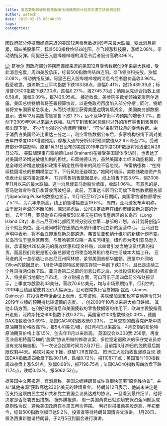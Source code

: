 ```yaml
---
title: 零售数据跌破眼镜美股承压梅姨脱欧计划再次遭否决英镑受挫
author: wetech
date: 2019-02-15 06:48:03
tags: 
categories: 
---
```

因政府部分停摆而姗姗来迟的美国12月零售数据创9年来最大跌幅，受此消息拖累，周四美股承压，标普500指数终结四连阳。奈飞领涨科技股，涨幅2.08%，带动纳指反弹。阿里巴巴入股哔哩哔哩的消息令后者股价高收3.96%。
<!-- more -->
<img align="center" border="0" src="https://imgcdn.yicai.com/uppics/images/2019/02/34026c0d5a27a9d2b65466d5711f930b.jpg" />
葛唯尔
因政府部分停摆而姗姗来迟的美国12月零售数据创9年来最大跌幅，受此消息拖累，周四美股承压，标普500指数终结四连阳。奈飞领涨科技股，涨幅2.08%，带动纳指反弹。阿里巴巴入股哔哩哔哩的消息令后者股价高收3.96%。
截至收盘，道琼斯工业平均指数下跌103.88点，涨幅0.41%，报25439.39点；标准普尔500指数下跌7.30点，跌幅0.27%，报2745.73点；纳斯达克综合指数上涨6.58点，涨幅0.09%，报7426.95点。
接近收盘，美参院多数党领袖麦康奈尔透露，美国总统特朗普将签署预算协议，以避免政府再度陷入部分停摆；同时，特朗普将宣布国家紧急状态，从而绕过国会获得美墨边境筑墙资金。
美国商务部数据显示，去年12月美国零售销售下跌1.2%，远不及华尔街平均预期的增长0.2%，更创下2009年9月以来最大跌幅。除汽车销售和家具建材以外的所有零售销售类别都出现下滑。
不少华尔街的分析师用“糟糕”、“可怕”来形容12月的零售数据。由于消费占美国经济比重达三分之二，利空零售数据公布后，多家机构纷纷下调对美去年四季度GDP增速预期。摩根大通的分析师将预测数值从2.6%降至2%。受政府部分停摆影响，原定1月31日公布的美国2018年四季度GDP数据将推迟至2月28日公布。
美联储理事布雷纳德(Lael Brainard)在接受美国媒体专访时，也表达了对美国经济增速放缓加剧的担忧。布雷纳德认为，虽然美国本土经济动能稳固，但是全球经济增速放缓和政策不确定性所带来的风险不容忽视。
布雷纳德称：“在持续稳固增长的预期模型之下，下行风险无疑增加。”她同时暗示，美联储收缩资产负债表计划或将接近尾声。
12月零售销售数据显示，线上销售下跌3.9%，创2008年11月以来的最大跌幅。这一消息使亚马逊股价承压，收跌1.06%。
有意思的是，亚马逊曾宣称假日季营收再破纪录。此前，万事达卡顾问公司旗下零售数据服务部门Spending Pulse的数据也显示，11月1日至12月26日期间，美国零售销售额增长了5.1%，为六年来新高，线上销售增幅更达19.6%。
周四，亚马逊发布声明称，由于反对声浪的不断加剧，深思熟虑后，公司决定放弃在纽约市建设新总部的计划。
去年11月，亚马逊宣布将投资50亿美元在纽约市皇后区的长岛市（Long Island City）和弗吉尼亚州北部阿灵顿分别设立第二总部的计划。该计划将创造5万个就业岗位。亚马逊同时将在田纳西州纳什维尔设立新的运营中心。
亚马逊在声明中表示，将不会立即重启新总部遴选，弗吉尼亚和纳什维尔的新建计划不变。
长岛市位于皇后区西面，与曼哈顿区仅隔一条东河相望。纽约市为吸引亚马逊入驻，承诺提供28亿美元的税收优惠和现金补贴，此举曾引发当地议员代表的指责。而居民们则更是担心新总部建立将使当地房租价格和生活成本大幅上升。
亚马逊的另一总部选址弗吉尼亚州阿林顿，紧邻美国首都华盛顿。房屋中介网站Zillow的数据显示，1月份华盛顿特区房屋库存较一年前下跌20%，且已是连续三个月录得两位数下跌。亚马逊第二总部的消息公布之后，大批投资和投机资金涌入，将提振当地房地产市场。
企业财报方面，可口可乐于周四盘前公布财报显示，上季度每股盈利43美分，营收70.6亿美元，均与市场预期持平。但利空的2019年业绩展望使其股价大幅承压。公司首席执行官詹姆斯·昆西（James Quincey）在投资者电话会议上表示，汇率波动、美联储加息和税率变动等令其对2019年业绩的预期持比较谨慎的态度。
，创2008年10月以来最大单日跌幅。
其他市场方面，在利好财报消息和美国疲软的零售数据等的作用下，欧洲主要股指高开走低，泛欧斯托克600指数下跌0.32%。英国富时100指数微涨0.09%，德国DAX指数收低0.69%，法国CAC40指数收低0.23%。
三月交割的西得克萨斯中质原油期货价格收高1%，报54.41美元/桶，创2月4日以来高位。4月交割的布伦特原油期货价格上涨1.5%，创去年11月以来新高。
英国议会以303票:258票，再度否决首相特蕾莎梅的“脱欧”协议所做的修改议案，多位坚定退欧派的保守党议员亦没有支持梅首相。下一次议会投票时间为2月27日，目前距3月29日的脱欧最后期限仅剩44天。英镑对美元下挫，跌破1.28支撑位。
欧洲三大股指收盘涨跌互现
德国DAX指数周四收盘下跌80.11点，跌幅0.72%，报11087.11点；英国富时100指数周四收盘上涨5.91点，涨幅0.08%，报7196.75点；法国CAC40指数周四收盘下跌11.74点，跌幅0.23%，报5062.52点。
 
 
据美国中文网报道，有消息称，美国总统特朗普或许将很快签署“原则性协议”，并从“其他来源”获取高达230亿美元的建墙资金。
特朗普12日表示，他尚未决定是否支持这项由民主党和共和党主要国会议员达成的协议。一旦看到最终细节，他将决定是否签署支出措施。
据外媒报道， 周一美国两党已就边境安保资金问题达成原则性协议，避免美国政府在本周五再次停摆。 
利好财报推动美股走高，年初至今，标普500指数涨幅已达9.2%。投资者等待特朗普国情咨文演讲。
1月28日，佩洛西重新邀请特朗普，于2月5日到国会进行演讲。
